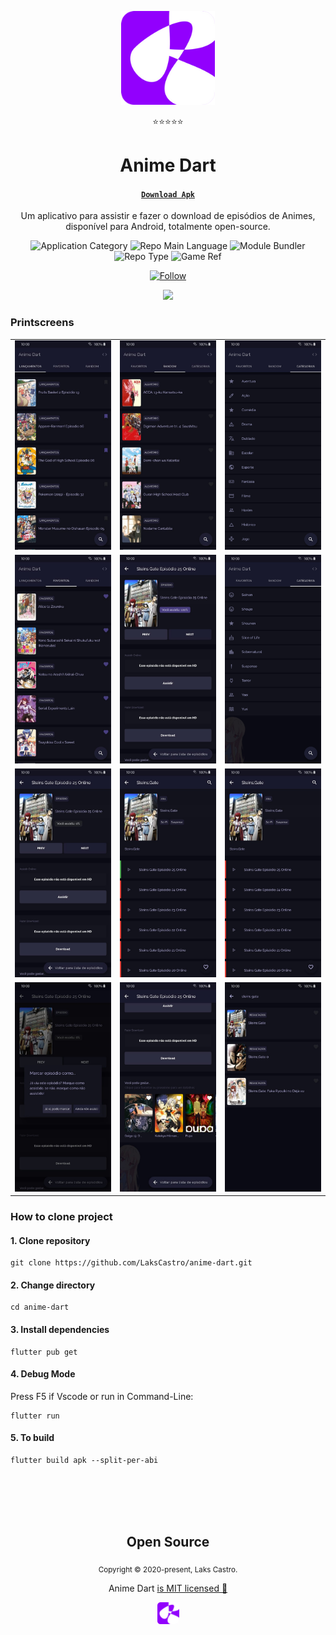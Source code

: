 <p align="center">
  <img src="/assets/ic_launcher-xl.png" width="150" />
</p>
<p align="center">⭐⭐⭐⭐⭐</p>
<h1 align="center">Anime Dart</h1>
<h4 align="center"><a href="https://github.com/LaksCastro/anime-dart/releases/"><code>Download Apk</code></a></h4>
<p align="center">Um aplicativo para assistir e fazer o download de episódios de Animes, disponível para Android, totalmente open-source.</a></p>
<p align="center">
  <img  src="https://img.shields.io/badge/development-mobile-purple" alt="Application Category" />
  <img  src="https://img.shields.io/badge/language-dart-blue" alt="Repo Main Language" />
  <img  src="https://img.shields.io/badge/technology-flutter-blue" alt="Module Bundler" />
  <img  src="https://img.shields.io/badge/type-project-success" alt="Repo Type" />
  <img  src="https://img.shields.io/badge/name-anime_dart-green" alt="Game Ref" />
</p>

<p align="center">
  <a href="https://www.linkedin.com/in/lakscastro" target="_blank">
    <img src="https://img.shields.io/twitter/url?label=Connect%20%40LaksCastro&logo=linkedin&url=https%3A%2F%2Fwww.twitter.com%2Flakscastro%2F" alt="Follow" />
  </a>
</p>

<p align="center">
  <img src="./src/assets/snake-game-printscreen.png" width="350">
</p>

### Printscreens
<table>
  <tr>
    <td>
      <img src="/assets/lan.jpeg" width="250">
    </td>
    <td>
      <img src="/assets/random.jpeg" width="250">
    </td>
    <td>
      <img src="/assets/cat.jpeg" width="250">
    </td>
  </tr>
  <tr>
    <td>
      <img src="/assets/fav.jpeg" width="250">
    </td>
    <td>
      <img src="/assets/ep-de.jpeg" width="250">
    </td>
    <td>
      <img src="/assets/cat-bottom.jpeg" width="250">
    </td>
  </tr>
  <tr>
    <td>
      <img src="/assets/ep-de-no-view.jpeg" width="250">
    </td>
    <td>
      <img src="/assets/ep-list.jpeg" width="250">
    </td>
    <td>
      <img src="/assets/ep-list-no-view.jpeg" width="250">
    </td>
  </tr>
  <tr>
    <td>
      <img src="/assets/marcar-como.jpeg" width="250">
    </td>
    <td>
      <img src="/assets/rec.jpeg" width="250">
    </td>
    <td>
      <img src="/assets/search.jpeg" width="250">
    </td>
  </tr>
</table>

### How to clone project

#### 1. Clone repository

```
git clone https://github.com/LaksCastro/anime-dart.git
```

#### 2. Change directory

```
cd anime-dart
```

#### 3. Install dependencies
```
flutter pub get
```

#### 4. Debug Mode
Press F5 if Vscode or run in Command-Line:
```
flutter run
```

#### 5. To build

```
flutter build apk --split-per-abi
```

<br>
<br>
<br>
<br>

<h2 align="center">
  Open Source
</h2>
<p align="center">
  <sub>Copyright © 2020-present, Laks Castro.</sub>
</p>
<p align="center">Anime Dart <a href="https://github.com/LaksCastro/anime-dart/blob/master/LICENSE.md">is MIT licensed 💖</a></p>
<p align="center">
  <img src="./assets/ic_launcher-m.png" width="35" />
</p>
